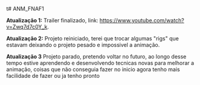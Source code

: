 t# ANM_FNAF1

**Atualização 1:**
Trailer finalizado, link: https://www.youtube.com/watch?v=Zwq7d7c0Y_k.

**Atualização 2:**
Projeto reiniciado, terei que trocar algumas "rigs" que estavam deixando o projeto pesado e impossivel a animação.

**Atualização 3** 
Projeto parado, pretendo voltar no futuro, ao longo desse tempo estive aprendendo e desenvolvendo tecnicas novas
para melhorar a animação, coisas que não conseguia fazer no inicio agora tenho mais facilidade de fazer ou ja tenho pronto
